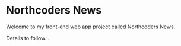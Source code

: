 # Northcoders News

Welcome to my front-end web app project called Northcoders News.

Details to follow...
